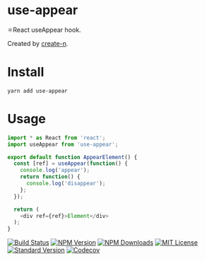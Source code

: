 # use-appear

⚛️React useAppear hook.

Created by [create-n](https://github.com/vivaxy/create-n).

# Install

`yarn add use-appear`

# Usage

```js
import * as React from 'react';
import useAppear from 'use-appear';

export default function AppearElement() {
  const [ref] = useAppear(function() {
    console.log('appear');
    return function() {
      console.log('disappear');
    };
  });

  return (
    <div ref={ref}>Element</div>
  );
}
```

[![Build Status][travis-image]][travis-url]
[![NPM Version][npm-version-image]][npm-url]
[![NPM Downloads][npm-downloads-image]][npm-url]
[![MIT License][license-image]][license-url]
[![Standard Version][standard-version-image]][standard-version-url]
[![Codecov][codecov-image]][codecov-url]

[travis-image]: https://img.shields.io/travis/vivaxy/use-appear.svg?style=flat-square
[travis-url]: https://travis-ci.org/vivaxy/use-appear
[npm-version-image]: https://img.shields.io/npm/v/use-appear.svg?style=flat-square
[npm-url]: https://www.npmjs.com/package/use-appear
[npm-downloads-image]: https://img.shields.io/npm/dt/use-appear.svg?style=flat-square
[license-image]: https://img.shields.io/npm/l/use-appear.svg?style=flat-square
[license-url]: LICENSE
[standard-version-image]: https://img.shields.io/badge/release-standard%20version-brightgreen.svg?style=flat-square
[standard-version-url]: https://github.com/conventional-changelog/standard-version
[codecov-image]: https://img.shields.io/codecov/c/github/vivaxy/use-appear.svg?style=flat-square
[codecov-url]: https://codecov.io/gh/vivaxy/use-appear

